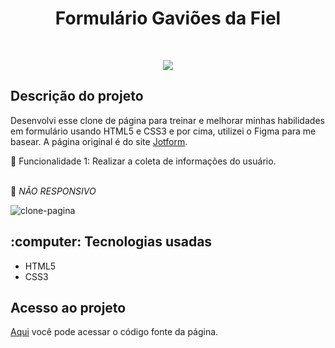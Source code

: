 <h1 align="center"> Formulário Gaviões da Fiel </h1>

<br>
<p align="center">
  <img src="https://img.shields.io/badge/%20STATUS%20-%20CONCLU%C3%8DDO%20%20%20%20-44CC1?style=flat-square"/>
</p>

<h2>Descrição do projeto</h2>

<p>Desenvolvi esse clone de página para treinar e melhorar minhas habilidades em formulário usando HTML5 e CSS3 e por cima, utilizei o Figma para me basear. A página original é do site <a href="https://www.jotform.com/pt/" target="_blank">Jotform</a>.</p>
🔧 Funcionalidade 1: Realizar a coleta de informações do usuário.

<br>:calling: <i>NÃO RESPONSIVO</i>

![clone-pagina](https://github.com/vini-rbeiro/form-gavioes-da-fiel/assets/95951039/4596d5cc-a875-4049-abdf-bb6485bba82c)


<h2>:computer: Tecnologias usadas</h2>

<ul>
  <li>HTML5</li>
  <li>CSS3</li>
</ul>

<h2>Acesso ao projeto</h2>

<a href="https://github.com/vini-rbeiro/form-gavioes-da-fiel" target="_blank">Aqui</a> você pode acessar o código fonte da página.
